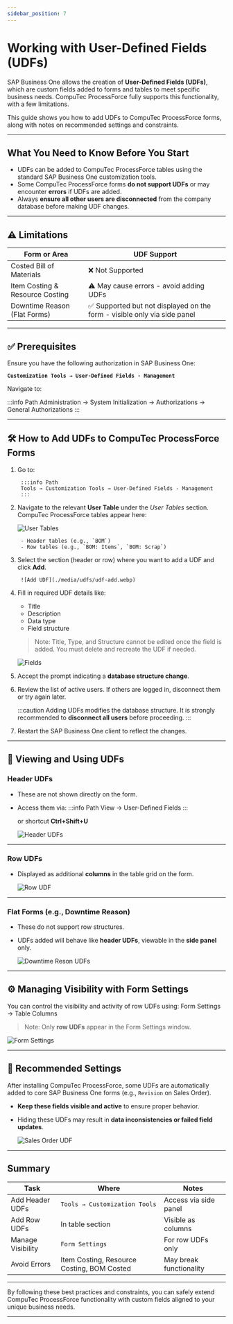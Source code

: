 ```yaml
---
sidebar_position: 7
---
```


# Working with User-Defined Fields (UDFs)

SAP Business One allows the creation of **User-Defined Fields (UDFs)**, which are custom fields added to forms and tables to meet specific business needs. CompuTec ProcessForce fully supports this functionality, with a few limitations.

This guide shows you how to add UDFs to CompuTec ProcessForce forms, along with notes on recommended settings and constraints.

---

## What You Need to Know Before You Start

- UDFs can be added to CompuTec ProcessForce tables using the standard SAP Business One customization tools.
- Some CompuTec ProcessForce forms **do not support UDFs** or may encounter **errors** if UDFs are added.
- Always **ensure all other users are disconnected** from the company database before making UDF changes.

---

## ⚠️ Limitations

| Form or Area | UDF Support |
|--------------|-------------|
| Costed Bill of Materials | ❌ Not Supported |
| Item Costing & Resource Costing | ⚠️ May cause errors - avoid adding UDFs |
| Downtime Reason (Flat Forms) | ✅ Supported but not displayed on the form - visible only via side panel |

---

## ✅ Prerequisites

Ensure you have the following authorization in SAP Business One:

**`Customization Tools → User-Defined Fields - Management`**

Navigate to:

:::info Path
Administration → System Initialization → Authorizations → General Authorizations
:::

---

## 🛠️ How to Add UDFs to CompuTec ProcessForce Forms

1. Go to:

        :::info Path
        Tools → Customization Tools → User-Defined Fields - Management
        :::

2. Navigate to the relevant **User Table** under the *User Tables* section. CompuTec ProcessForce tables appear here:

    ![User Tables](./media/udfs/udf-tables.webp)

        - Header tables (e.g., `BOM`)
        - Row tables (e.g., `BOM: Items`, `BOM: Scrap`)

3. Select the section (header or row) where you want to add a UDF and click **Add**.

        ![Add UDF](./media/udfs/udf-add.webp)

4. Fill in required UDF details like:

    - Title
    - Description
    - Data type
    - Field structure

    >Note: Title, Type, and Structure cannot be edited once the field is added. You must delete and recreate the UDF if needed.

    ![Fields](./media/udfs/field-data-add.webp)

5. Accept the prompt indicating a **database structure change**.

6. Review the list of active users. If others are logged in, disconnect them or try again later.

    :::caution
    Adding UDFs modifies the database structure. It is strongly recommended to **disconnect all users** before proceeding.
    :::

7. Restart the SAP Business One client to reflect the changes.

---

## 🧩 Viewing and Using UDFs

### Header UDFs

- These are not shown directly on the form.
- Access them via:
    :::info Path
    View → User-Defined Fields
    :::

    or shortcut **Ctrl+Shift+U**

    ![Header UDFs](./media/udfs/udfs-header.webp)

---

### Row UDFs

- Displayed as additional **columns** in the table grid on the form.

    ![Row UDF](./media/udfs/udf-row-test.webp)

---

### Flat Forms (e.g., Downtime Reason)

- These do not support row structures.
- UDFs added will behave like **header UDFs**, viewable in the **side panel** only.

    ![Downtime Reson UDFs](./media/udfs/udfs-downtime-reason.webp)

---

## ⚙️ Managing Visibility with Form Settings

You can control the visibility and activity of row UDFs using: Form Settings → Table Columns

> Note: Only **row UDFs** appear in the Form Settings window.

  ![Form Settings](./media/udfs/udfs-form-settings.webp)

---

## 📌 Recommended Settings

After installing CompuTec ProcessForce, some UDFs are automatically added to core SAP Business One forms (e.g., `Revision` on Sales Order).

- **Keep these fields visible and active** to ensure proper behavior.
- Hiding these UDFs may result in **data inconsistencies or failed field updates**.

  ![Sales Order UDF](./media/udfs/udfs-sales-order.webp)

---

## Summary

| Task | Where | Notes |
|------|-------|-------|
| Add Header UDFs | `Tools → Customization Tools` | Access via side panel |
| Add Row UDFs | In table section | Visible as columns |
| Manage Visibility | `Form Settings` | For row UDFs only |
| Avoid Errors | Item Costing, Resource Costing, BOM Costed | May break functionality |

---

By following these best practices and constraints, you can safely extend CompuTec ProcessForce functionality with custom fields aligned to your unique business needs.

---
